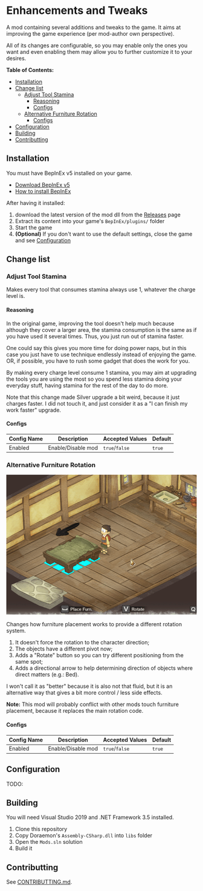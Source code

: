 # Enhancements and Tweaks
A mod containing several additions and tweaks to the game. It aims at improving the game experience (per mod-author own perspective).

All of its changes are configurable, so you may enable only the ones you want and even enabling them may allow you to further
customize it to your desires.

**Table of Contents:**
- [Installation](#installation)
- [Change list](#change-list)
	- [Adjust Tool Stamina](#adjust-tool-stamina)
		- [Reasoning](#reasoning)
		- [Configs](#configs)
	- [Alternative Furniture Rotation](#alternative-furniture-rotation)
		- [Configs](#configs-1)
- [Configuration](#configuration)
- [Building](#building)
- [Contributting](#contributting)


## Installation
You must have BepInEx v5 installed on your game.
- [Download BepInEx v5](https://github.com/BepInEx/BepInEx/releases)
- [How to install BepInEx](https://docs.bepinex.dev/articles/user_guide/installation/index.html)

After having it installed:
1. download the latest version of the mod dll from the [Releases](https://github.com/guilherme-gm/KirieZ_DoraemonSoSMods/releases) page
2. Extract its content into your game's `BepInEx/plugins/` folder
3. Start the game
4. **(Optional)** If you don't want to use the default settings, close the game and see [Configuration](#configuration)


## Change list

### Adjust Tool Stamina
Makes every tool that consumes stamina always use 1, whatever the charge level is.

#### Reasoning
In the original game, improving the tool doesn't help much because although they cover a larger area,
the stamina consumption is the same as if you have used it several times. Thus, you just run out of stamina faster.

One could say this gives you more time for doing power naps, but in this case you just have to use technique endlessly
instead of enjoying the game. OR, if possible, you have to rush some gadget that does the work for you.

By making every charge level consume 1 stamina, you may aim at upgrading the tools you are using the most so
you spend less stamina doing your everyday stuff, having stamina for the rest of the day to do more.

Note that this change made Silver upgrade a bit weird, because it just charges faster. I did not touch it,
and just consider it as a "I can finish my work faster" upgrade.

#### Configs
| Config Name | Description        | Accepted Values | Default |
| ----------- | ------------------ | --------------- | ------- |
| Enabled     | Enable/Disable mod | `true`/`false`  | `true`  |


### Alternative Furniture Rotation
<p align="center">
	<img src="../docs/modImages/AlternativeFurnitureRotation.gif" width="600px"/>
</p>

Changes how furniture placement works to provide a different rotation system.
1. It doesn't force the rotation to the character direction;
2. The objects have a different pivot now;
3. Adds a "Rotate" button so you can try different positioning from the same spot;
4. Adds a directional arrow to help determining direction of objects where direct matters (e.g.: Bed).

I won't call it as "better" because it is also not that fluid, but it is an alternative way that gives a bit more control / less side effects.

**Note:** This mod will probably conflict with other mods touch furniture placement, because it replaces the main rotation code.

#### Configs
| Config Name | Description        | Accepted Values | Default |
| ----------- | ------------------ | --------------- | ------- |
| Enabled     | Enable/Disable mod | `true`/`false`  | `true`  |


## Configuration
TODO:

## Building
You will need Visual Studio 2019 and .NET Framework 3.5 installed.

1. Clone this repository
2. Copy Doraemon's `Assembly-CSharp.dll` into `libs` folder
3. Open the `Mods.sln` solution
4. Build it


## Contributting
See [CONTRIBUTTING.md](../CONTRIBUTTING.md).
